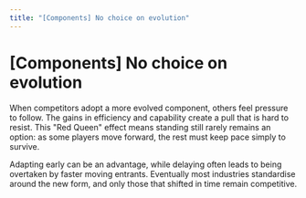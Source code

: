 ```yaml
---
title: "[Components] No choice on evolution"
---
```


# [Components] No choice on evolution

When competitors adopt a more evolved component, others feel pressure to follow. The gains in efficiency and capability create a pull that is hard to resist. This "Red Queen" effect means standing still rarely remains an option: as some players move forward, the rest must keep pace simply to survive.

Adapting early can be an advantage, while delaying often leads to being overtaken by faster moving entrants. Eventually most industries standardise around the new form, and only those that shifted in time remain competitive.
